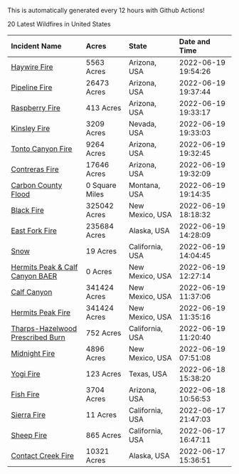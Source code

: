 This is automatically generated every 12 hours with Github Actions!

20 Latest Wildfires in United States

 | Incident Name | Acres | State | Date and Time |
|:---|:---|:---|:---|
| [Haywire Fire](https://inciweb.nwcg.gov/incident/8155/) | 5563 Acres | Arizona, USA | 2022-06-19 19:54:26 |
| [Pipeline Fire](https://inciweb.nwcg.gov/incident/8152/) | 26473 Acres | Arizona, USA | 2022-06-19 19:37:44 |
| [Raspberry Fire](https://inciweb.nwcg.gov/incident/8162/) | 413 Acres | Arizona, USA | 2022-06-19 19:33:17 |
| [Kinsley Fire](https://inciweb.nwcg.gov/incident/8167/) | 3209 Acres | Nevada, USA | 2022-06-19 19:33:03 |
| [Tonto Canyon Fire](https://inciweb.nwcg.gov/incident/8158/) | 9264 Acres | Arizona, USA | 2022-06-19 19:32:45 |
| [Contreras Fire ](https://inciweb.nwcg.gov/incident/8154/) | 17646 Acres | Arizona, USA | 2022-06-19 19:32:09 |
| [Carbon County Flood](https://inciweb.nwcg.gov/incident/8161/) | 0 Square Miles | Montana, USA | 2022-06-19 19:14:35 |
| [Black Fire](https://inciweb.nwcg.gov/incident/8103/) | 325042 Acres | New Mexico, USA | 2022-06-19 18:18:32 |
| [East Fork Fire ](https://inciweb.nwcg.gov/incident/8148/) | 235684 Acres | Alaska, USA | 2022-06-19 14:28:09 |
| [Snow ](https://inciweb.nwcg.gov/incident/8165/) | 19 Acres | California, USA | 2022-06-19 14:04:45 |
| [Hermits Peak & Calf Canyon BAER](https://inciweb.nwcg.gov/incident/8104/) | 0 Acres | New Mexico, USA | 2022-06-19 12:27:14 |
| [Calf Canyon](https://inciweb.nwcg.gov/incident/8069/) | 341424 Acres | New Mexico, USA | 2022-06-19 11:37:06 |
| [Hermits Peak Fire](https://inciweb.nwcg.gov/incident/8049/) | 341424 Acres | New Mexico, USA | 2022-06-19 11:35:16 |
| [Tharps-Hazelwood Prescribed Burn](https://inciweb.nwcg.gov/incident/8130/) | 752 Acres | California, USA | 2022-06-19 11:20:40 |
| [Midnight Fire](https://inciweb.nwcg.gov/incident/8147/) | 4896 Acres | New Mexico, USA | 2022-06-19 07:51:08 |
| [Yogi Fire](https://inciweb.nwcg.gov/incident/8157/) | 123 Acres | Texas, USA | 2022-06-18 15:38:20 |
| [Fish Fire](https://inciweb.nwcg.gov/incident/8160/) | 3704 Acres | Arizona, USA | 2022-06-18 10:56:53 |
| [Sierra Fire](https://inciweb.nwcg.gov/incident/8164/) | 11 Acres | California, USA | 2022-06-17 21:47:03 |
| [Sheep Fire](https://inciweb.nwcg.gov/incident/8151/) | 865 Acres | California, USA | 2022-06-17 16:47:11 |
| [Contact Creek Fire](https://inciweb.nwcg.gov/incident/8131/) | 10321 Acres | Alaska, USA | 2022-06-17 15:36:51 |
